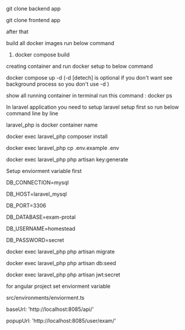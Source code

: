 git clone backend app 

git clone frontend app 

after that 

build all docker images run below command  

1) docker compose build 

creating container and run docker setup to below command  

docker compose up -d (-d [detech] is optional if you don't want see background process so you don't use -d )

show all running container in terminal run this command  : docker ps  

In laravel application you need to setup laravel setup first so run below command line by line

laravel_php is docker container name 

docker exec laravel_php composer install

docker exec laravel_php cp .env.example .env

docker exec laravel_php php artisan key:generate


Setup enviorment variable first 

DB_CONNECTION=mysql

DB_HOST=laravel_mysql

DB_PORT=3306

DB_DATABASE=exam-protal

DB_USERNAME=homestead

DB_PASSWORD=secret

docker exec laravel_php php artisan migrate

docker exec laravel_php php artisan db:seed

docker exec laravel_php php artisan jwt:secret

for angular project set enviorment variable 

src/environments/enviorment.ts

baseUrl: 'http://localhost:8085/api/'

popupUrl: 'http://localhost:8085/user/exam/'


